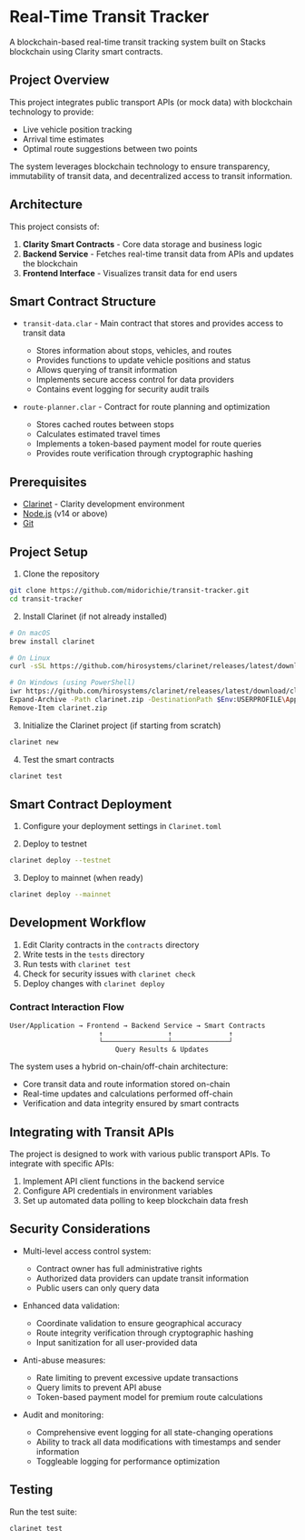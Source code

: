 # Real-Time Transit Tracker

A blockchain-based real-time transit tracking system built on Stacks blockchain using Clarity smart contracts.

## Project Overview

This project integrates public transport APIs (or mock data) with blockchain technology to provide:
- Live vehicle position tracking
- Arrival time estimates
- Optimal route suggestions between two points

The system leverages blockchain technology to ensure transparency, immutability of transit data, and decentralized access to transit information.

## Architecture

This project consists of:

1. **Clarity Smart Contracts** - Core data storage and business logic
2. **Backend Service** - Fetches real-time transit data from APIs and updates the blockchain
3. **Frontend Interface** - Visualizes transit data for end users

## Smart Contract Structure

- `transit-data.clar` - Main contract that stores and provides access to transit data
  - Stores information about stops, vehicles, and routes
  - Provides functions to update vehicle positions and status
  - Allows querying of transit information
  - Implements secure access control for data providers
  - Contains event logging for security audit trails

- `route-planner.clar` - Contract for route planning and optimization
  - Stores cached routes between stops
  - Calculates estimated travel times
  - Implements a token-based payment model for route queries
  - Provides route verification through cryptographic hashing

## Prerequisites

- [Clarinet](https://github.com/hirosystems/clarinet) - Clarity development environment
- [Node.js](https://nodejs.org/) (v14 or above)
- [Git](https://git-scm.com/)

## Project Setup

1. Clone the repository
```bash
git clone https://github.com/midorichie/transit-tracker.git
cd transit-tracker
```

2. Install Clarinet (if not already installed)
```bash
# On macOS
brew install clarinet

# On Linux
curl -sSL https://github.com/hirosystems/clarinet/releases/latest/download/clarinet-linux-x64.tar.gz | tar -xz -C /usr/local/bin

# On Windows (using PowerShell)
iwr https://github.com/hirosystems/clarinet/releases/latest/download/clarinet-windows-x64.zip -OutFile clarinet.zip
Expand-Archive -Path clarinet.zip -DestinationPath $Env:USERPROFILE\AppData\Local\Microsoft\WindowsApps
Remove-Item clarinet.zip
```

3. Initialize the Clarinet project (if starting from scratch)
```bash
clarinet new
```

4. Test the smart contracts
```bash
clarinet test
```

## Smart Contract Deployment

1. Configure your deployment settings in `Clarinet.toml`

2. Deploy to testnet
```bash
clarinet deploy --testnet
```

3. Deploy to mainnet (when ready)
```bash
clarinet deploy --mainnet
```

## Development Workflow

1. Edit Clarity contracts in the `contracts` directory
2. Write tests in the `tests` directory
3. Run tests with `clarinet test`
4. Check for security issues with `clarinet check`
5. Deploy changes with `clarinet deploy`

### Contract Interaction Flow

```
User/Application → Frontend → Backend Service → Smart Contracts
                      ↑                ↑              ↑
                      └────────────────┴──────────────┘
                          Query Results & Updates
```

The system uses a hybrid on-chain/off-chain architecture:
- Core transit data and route information stored on-chain
- Real-time updates and calculations performed off-chain
- Verification and data integrity ensured by smart contracts

## Integrating with Transit APIs

The project is designed to work with various public transport APIs. To integrate with specific APIs:

1. Implement API client functions in the backend service
2. Configure API credentials in environment variables
3. Set up automated data polling to keep blockchain data fresh

## Security Considerations

- Multi-level access control system:
  - Contract owner has full administrative rights
  - Authorized data providers can update transit information
  - Public users can only query data

- Enhanced data validation:
  - Coordinate validation to ensure geographical accuracy
  - Route integrity verification through cryptographic hashing
  - Input sanitization for all user-provided data

- Anti-abuse measures:
  - Rate limiting to prevent excessive update transactions
  - Query limits to prevent API abuse
  - Token-based payment model for premium route calculations

- Audit and monitoring:
  - Comprehensive event logging for all state-changing operations
  - Ability to track all data modifications with timestamps and sender information
  - Toggleable logging for performance optimization

## Testing

Run the test suite:

```bash
clarinet test
```
